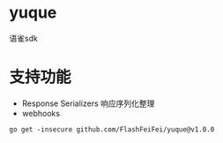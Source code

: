 # yuque
语雀sdk

# 支持功能

- Response Serializers  响应序列化整理 
- webhooks  



```
go get -insecure github.com/FlashFeiFei/yuque@v1.0.0
```